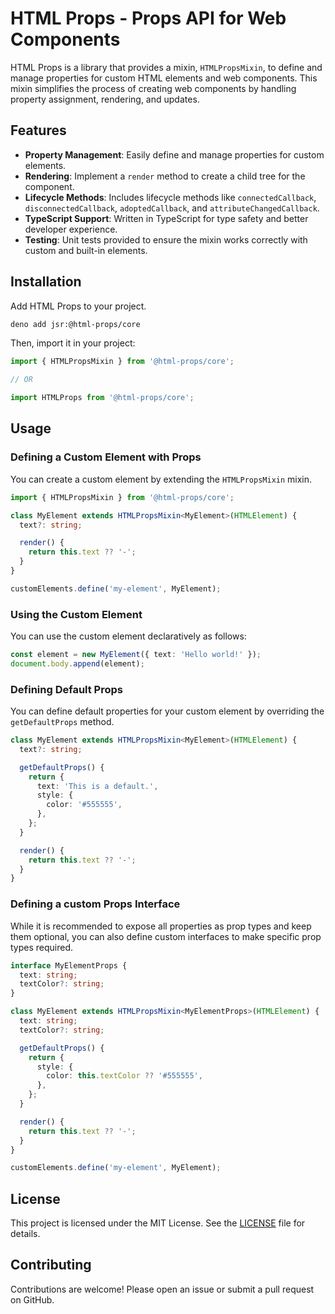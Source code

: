 # HTML Props - Props API for Web Components

HTML Props is a library that provides a mixin, `HTMLPropsMixin`, to define and
manage properties for custom HTML elements and web components. This mixin
simplifies the process of creating web components by handling property
assignment, rendering, and updates.

## Features

- **Property Management**: Easily define and manage properties for custom
  elements.
- **Rendering**: Implement a `render` method to create a child tree for the
  component.
- **Lifecycle Methods**: Includes lifecycle methods like `connectedCallback`,
  `disconnectedCallback`, `adoptedCallback`, and `attributeChangedCallback`.
- **TypeScript Support**: Written in TypeScript for type safety and better
  developer experience.
- **Testing**: Unit tests provided to ensure the mixin works correctly with
  custom and built-in elements.

## Installation

Add HTML Props to your project.

```sh
deno add jsr:@html-props/core
```

Then, import it in your project:

```ts
import { HTMLPropsMixin } from '@html-props/core';

// OR

import HTMLProps from '@html-props/core';
```

## Usage

### Defining a Custom Element with Props

You can create a custom element by extending the `HTMLPropsMixin` mixin.

```ts
import { HTMLPropsMixin } from '@html-props/core';

class MyElement extends HTMLPropsMixin<MyElement>(HTMLElement) {
  text?: string;

  render() {
    return this.text ?? '-';
  }
}

customElements.define('my-element', MyElement);
```

### Using the Custom Element

You can use the custom element declaratively as follows:

```ts
const element = new MyElement({ text: 'Hello world!' });
document.body.append(element);
```

### Defining Default Props

You can define default properties for your custom element by overriding the
`getDefaultProps` method.

```ts
class MyElement extends HTMLPropsMixin<MyElement>(HTMLElement) {
  text?: string;

  getDefaultProps() {
    return {
      text: 'This is a default.',
      style: {
        color: '#555555',
      },
    };
  }

  render() {
    return this.text ?? '-';
  }
}
```

### Defining a custom Props Interface

While it is recommended to expose all properties as prop types and keep them
optional, you can also define custom interfaces to make specific prop types
required.

```ts
interface MyElementProps {
  text: string;
  textColor?: string;
}

class MyElement extends HTMLPropsMixin<MyElementProps>(HTMLElement) {
  text: string;
  textColor?: string;

  getDefaultProps() {
    return {
      style: {
        color: this.textColor ?? '#555555',
      },
    };
  }

  render() {
    return this.text ?? '-';
  }
}

customElements.define('my-element', MyElement);
```

## License

This project is licensed under the MIT License. See the [LICENSE](LICENSE) file
for details.

## Contributing

Contributions are welcome! Please open an issue or submit a pull request on
GitHub.
